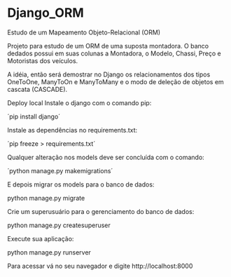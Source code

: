 # Django_ORM
Estudo de um Mapeamento Objeto-Relacional (ORM) 

Projeto para estudo de um ORM de uma suposta montadora. O banco dedados possui em suas colunas a Montadora, o Modelo, Chassi, Preço e Motoristas dos veículos.

A idéia, então será demostrar no Django os relacionamentos dos tipos OneToOne, ManyToOn e ManyToMany e o modo de deleção de objetos em cascata (CASCADE). 

Deploy local
Instale o django com o comando pip:

´pip install django´ 

Instale as dependências no requirements.txt:

´pip freeze > requirements.txt´

Qualquer alteração nos models deve ser concluída com o comando:

´python manage.py makemigrations´

E depois migrar os models para o banco de dados:

python manage.py migrate

Crie um superusuário para o gerenciamento do banco de dados:

python manage.py createsuperuser

Execute sua aplicação:

python manage.py runserver

Para acessar vá no seu navegador e digite http://localhost:8000
